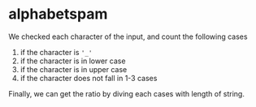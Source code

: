 # alphabetspam

We checked each character of the input, and count the following cases

1. if the character is `'_'`
2. if the character is in lower case
3. if the character is in upper case
4. if the character does not fall in 1-3 cases

Finally, we can get the ratio by diving each cases with length of string. 
